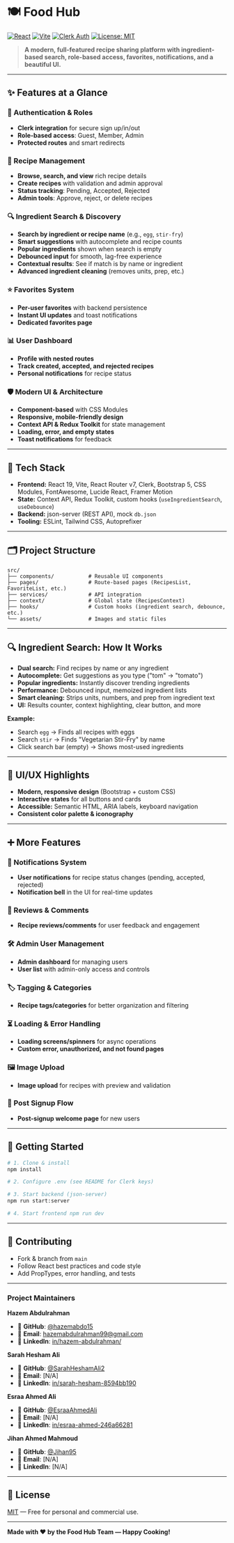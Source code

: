 # 🍽️ Food Hub

[![React](https://img.shields.io/badge/React-19-blue?logo=react)](https://react.dev/) [![Vite](https://img.shields.io/badge/Vite-5.2-purple?logo=vite)](https://vitejs.dev/) [![Clerk Auth](https://img.shields.io/badge/Auth-Clerk-orange?logo=clerk)](https://clerk.com/) [![License: MIT](https://img.shields.io/badge/License-MIT-green.svg)](LICENSE)

> **A modern, full-featured recipe sharing platform with ingredient-based search, role-based access, favorites, notifications, and a beautiful UI.**

---

## ✨ Features at a Glance

### 🔐 Authentication & Roles
- **Clerk integration** for secure sign up/in/out
- **Role-based access**: Guest, Member, Admin
- **Protected routes** and smart redirects

### 🍲 Recipe Management
- **Browse, search, and view** rich recipe details
- **Create recipes** with validation and admin approval
- **Status tracking**: Pending, Accepted, Rejected
- **Admin tools**: Approve, reject, or delete recipes

### 🔍 Ingredient Search & Discovery
- **Search by ingredient or recipe name** (e.g., `egg`, `stir-fry`)
- **Smart suggestions** with autocomplete and recipe counts
- **Popular ingredients** shown when search is empty
- **Debounced input** for smooth, lag-free experience
- **Contextual results**: See if match is by name or ingredient
- **Advanced ingredient cleaning** (removes units, prep, etc.)

### ⭐ Favorites System
- **Per-user favorites** with backend persistence
- **Instant UI updates** and toast notifications
- **Dedicated favorites page**

### 📊 User Dashboard
- **Profile with nested routes**
- **Track created, accepted, and rejected recipes**
- **Personal notifications** for recipe status

### 🛡️ Modern UI & Architecture
- **Component-based** with CSS Modules
- **Responsive, mobile-friendly design**
- **Context API & Redux Toolkit** for state management
- **Loading, error, and empty states**
- **Toast notifications** for feedback

---

## 🚀 Tech Stack

- **Frontend:** React 19, Vite, React Router v7, Clerk, Bootstrap 5, CSS Modules, FontAwesome, Lucide React, Framer Motion
- **State:** Context API, Redux Toolkit, custom hooks (`useIngredientSearch`, `useDebounce`)
- **Backend:** json-server (REST API), mock `db.json`
- **Tooling:** ESLint, Tailwind CSS, Autoprefixer

---

## 🗂️ Project Structure

```text
src/
├── components/           # Reusable UI components
├── pages/                # Route-based pages (RecipesList, FavoriteList, etc.)
├── services/             # API integration
├── context/              # Global state (RecipesContext)
├── hooks/                # Custom hooks (ingredient search, debounce, etc.)
└── assets/               # Images and static files
```

---

## 🔍 Ingredient Search: How It Works

- **Dual search:** Find recipes by name or any ingredient
- **Autocomplete:** Get suggestions as you type ("tom" → "tomato")
- **Popular ingredients:** Instantly discover trending ingredients
- **Performance:** Debounced input, memoized ingredient lists
- **Smart cleaning:** Strips units, numbers, and prep from ingredient text
- **UI:** Results counter, context highlighting, clear button, and more

**Example:**
- Search `egg` → Finds all recipes with eggs
- Search `stir` → Finds "Vegetarian Stir-Fry" by name
- Click search bar (empty) → Shows most-used ingredients

---

## 🎨 UI/UX Highlights

- **Modern, responsive design** (Bootstrap + custom CSS)
- **Interactive states** for all buttons and cards
- **Accessible:** Semantic HTML, ARIA labels, keyboard navigation
- **Consistent color palette & iconography**

---

## ➕ More Features

### 🔔 Notifications System
- **User notifications** for recipe status changes (pending, accepted, rejected)
- **Notification bell** in the UI for real-time updates

### 💬 Reviews & Comments
- **Recipe reviews/comments** for user feedback and engagement

### 🛠️ Admin User Management
- **Admin dashboard** for managing users
- **User list** with admin-only access and controls

### 🏷️ Tagging & Categories
- **Recipe tags/categories** for better organization and filtering

### ⏳ Loading & Error Handling
- **Loading screens/spinners** for async operations
- **Custom error, unauthorized, and not found pages**

### 🖼️ Image Upload
- **Image upload** for recipes with preview and validation

### 🎉 Post Signup Flow
- **Post-signup welcome page** for new users

---

## 🏁 Getting Started

```bash
# 1. Clone & install
npm install

# 2. Configure .env (see README for Clerk keys)

# 3. Start backend (json-server)
npm run start:server

# 4. Start frontend	npm run dev
```

---

## 📝 Contributing

- Fork & branch from `main`
- Follow React best practices and code style
- Add PropTypes, error handling, and tests

---

### Project Maintainers
**Hazem Abdulrahman**
- 🔗 **GitHub**: [@hazemabdo15](https://github.com/hazemabdo15)
- 📧 **Email**: [hazemabdulrahman99@gmail.com](mailto:hazemabdulrahman99@gmail.com)
- 💼 **LinkedIn**: [in/hazem-abdulrahman/](https://www.linkedin.com/in/hazem-abdulrahman/)

**Sarah Hesham Ali**
- 🔗 **GitHub**: [@SarahHeshamAli2](https://github.com/SarahHeshamAli2)
- 📧 **Email**: [N/A]
- 💼 **LinkedIn**: [in/sarah-hesham-8594bb190](https://www.linkedin.com/in/sarah-hesham-8594bb190)

**Esraa Ahmed Ali**
- 🔗 **GitHub**: [@EsraaAhmedAli](https://github.com/EsraaAhmedAli)
- 📧 **Email**: [N/A]
- 💼 **LinkedIn**: [in/esraa-ahmed-246a66281](https://www.linkedin.com/in/esraa-ahmed-246a66281)

**Jihan Ahmed Mahmoud**
- 🔗 **GitHub**: [@Jihan95](https://github.com/Jihan95)
- 📧 **Email**: [N/A]
- 💼 **LinkedIn**: [N/A]

---

## 📄 License

[MIT](LICENSE) — Free for personal and commercial use.

---

**Made with ❤️ by the Food Hub Team — Happy Cooking!**
